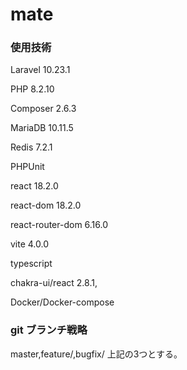 # mate

### 使用技術
Laravel 10.23.1

PHP 8.2.10

Composer 2.6.3

MariaDB 10.11.5

Redis 7.2.1

PHPUnit

react 18.2.0

react-dom 18.2.0

react-router-dom 6.16.0

vite 4.0.0

typescript

chakra-ui/react 2.8.1,

Docker/Docker-compose

### git ブランチ戦略
master,feature/,bugfix/
上記の3つとする。